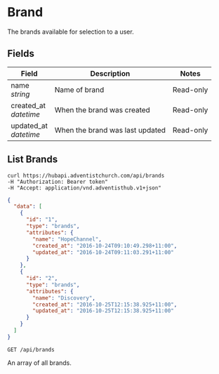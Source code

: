 # Brand

The brands available for selection to a user.

## Fields

Field | Description | Notes
----- | ----------- | -----
name<br> *string* | Name of brand | Read-only
created_at<br> *datetime* | When the brand was created | Read-only
updated_at<br> *datetime* | When the brand was last updated | Read-only

## List Brands
```shell
curl https://hubapi.adventistchurch.com/api/brands
-H "Authorization: Bearer token"
-H "Accept: application/vnd.adventisthub.v1+json"
```
```json
{
  "data": [
    {
      "id": "1",
      "type": "brands",
      "attributes": {
        "name": "HopeChannel",
        "created_at": "2016-10-24T09:10:49.298+11:00",
        "updated_at": "2016-10-24T09:11:03.291+11:00"
      }
    },
    {
      "id": "2",
      "type": "brands",
      "attributes": {
        "name": "Discovery",
        "created_at": "2016-10-25T12:15:38.925+11:00",
        "updated_at": "2016-10-25T12:15:38.925+11:00"
      }
    }
  ]
}
```

`GET /api/brands`

An array of all brands.